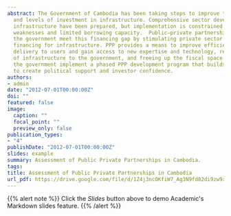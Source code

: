 ```yaml
---
abstract: The Government of Cambodia has been taking steps to improve the investment climate
  and levels of investment in infrastructure. Comprehensive sector development plans for
  infrastructure have been prepared, but implementation is constrained by institutional 
  weaknesses and limited borrowing capacity.  Public–private partnership (PPP) can help 
  the government meet this financing gap by stimulating private sector investment and 
  financing for infrastructure. PPP provides a means to improve efficiency and service 
  delivery to users and gain access to new expertise and technology, reducing annual costs 
  of infrastructure to the government, and freeing up the fiscal space. It is recommended 
  the government implement a phased PPP development program that builds on project successes 
  to create political support and investor confidence.
authors:
- admin
date: "2012-07-01T00:00:00Z"
doi: ""
featured: false
image:
  caption: ""
  focal_point: ""
  preview_only: false
publication_types:
- "4"
publishDate: "2012-07-01T00:00:00Z"
slides: example
summary: Assessment of Public Private Partnerships in Cambodia.
tags:
title: Assessment of Public Private Partnerships in Cambodia
url_pdf: https://drive.google.com/file/d/1Z4j3ncOKfiW7_Ag3N9fd82di9zw9x0Ty
---
```


{{% alert note %}}
Click the *Slides* button above to demo Academic's Markdown slides feature.
{{% /alert %}}

